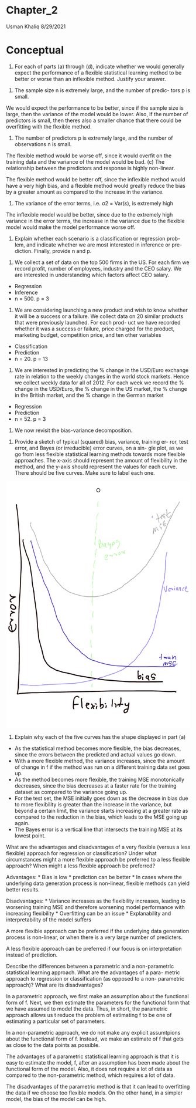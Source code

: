 Chapter\_2
================
Usman Khaliq
8/29/2021

# Conceptual

1.  For each of parts (a) through (d), indicate whether we would
    generally expect the performance of a flexible statistical learning
    method to be better or worse than an inflexible method. Justify your
    answer.

<!-- -->

1.  The sample size n is extremely large, and the number of predic- tors
    p is small.

We would expect the performance to be better, since if the sample size
is large, then the variance of the model would be lower. Also, if the
number of predictors is small, then theres also a smaller chance that
there could be overfitting with the flexible method.

1.  The number of predictors p is extremely large, and the number of
    observations n is small.

The flexible method would be worse off, since it would overfit on the
training data and the variance of the model would be bad. (c) The
relationship between the predictors and response is highly non-linear.

The flexible method would be better off, since the inflexible method
would have a very high bias, and a flexible method would greatly reduce
the bias by a greater amount as compared to the increase in the
variance.

1.  The variance of the error terms, i.e. σ2 = Var(ε), is extremely high

The inflexible model would be better, since due to the extremely high
variance in the error terms, the increase in the variance due to the
flexible model would make the model performance worse off.

1.  Explain whether each scenario is a classification or regression
    prob- lem, and indicate whether we are most interested in inference
    or pre- diction. Finally, provide n and p. 

<!-- -->

1.  We collect a set of data on the top 500 firms in the US. For each
    firm we record profit, number of employees, industry and the CEO
    salary. We are interested in understanding which factors affect CEO
    salary.

-   Regression
-   Inference
-   n = 500. p = 3

1.  We are considering launching a new product and wish to know whether
    it will be a success or a failure. We collect data on 20 similar
    products that were previously launched. For each prod- uct we have
    recorded whether it was a success or failure, price charged for the
    product, marketing budget, competition price, and ten other
    variables

-   Classification
-   Prediction
-   n = 20. p = 13

1.  We are interested in predicting the % change in the USD/Euro
    exchange rate in relation to the weekly changes in the world stock
    markets. Hence we collect weekly data for all of 2012. For each week
    we record the % change in the USD/Euro, the % change in the US
    market, the % change in the British market, and the % change in the
    German market

-   Regression
-   Prediction
-   n = 52. p = 3

1.  We now revisit the bias-variance decomposition.

<!-- -->

1.  Provide a sketch of typical (squared) bias, variance, training er-
    ror, test error, and Bayes (or irreducible) error curves, on a sin-
    gle plot, as we go from less flexible statistical learning methods
    towards more flexible approaches. The x-axis should represent the
    amount of flexibility in the method, and the y-axis should represent
    the values for each curve. There should be five curves. Make sure to
    label each one.

![Bias Variance Tradeoff](bias_variance.png)

1.  Explain why each of the five curves has the shape displayed in
    part (a)

-   As the statistical method becomes more flexible, the bias decreases,
    since the errors between the predicted and actual values go down.
-   With a more flexible method, the variance increases, since the
    amount of change in f if the method was run on a different training
    data set goes up.
-   As the method becomes more flexible, the training MSE monotonically
    decreases, since the bias decreases at a faster rate for the
    training dataset as compared to the variance going up.
-   For the test set, the MSE initially goes down as the decrease in
    bias due to more flexibility is greater than the increase in the
    variance, but beyond a certain limit, the variance starts increasing
    at a greater rate as compared to the reduction in the bias, which
    leads to the MSE going up again.
-   The Bayes error is a vertical line that intersects the training MSE
    at its lowest point.

What are the advantages and disadvantages of a very flexible (versus a
less flexible) approach for regression or classification? Under what
circumstances might a more flexible approach be preferred to a less
flexible approach? When might a less flexible approach be preferred?

Advantages: \* Bias is low \* prediction can be better \* In cases where
the underlying data generation process is non-linear, flexible methods
can yield better results.

Disadvantages: \* Variance increases as the flexibility increases,
leading to worsening training MSE and therefore worsening model
performance with increasing flexibility \* Overfitting can be an issue
\* Explanability and interpretability of the model suffers

A more flexible approach can be preferred if the underlying data
generation process is non-linear, or when there is a very large number
of predicters.

A less flexible approach can be preferred if our focus is on
interpretation instead of prediction.

Describe the differences between a parametric and a non-parametric
statistical learning approach. What are the advantages of a para- metric
approach to regression or classification (as opposed to a non-
parametric approach)? What are its disadvantages?

In a parametric approach, we first make an assumption about the
functional form of f. Next, we then estimate the parameters for the
functional form that we have assumed to model the data. Thus, in short,
the parametric approach allows us t reduce the problem of estimating f
to be one of estimating a particular set of parameters.

In a non-parametric approach, we do not make any explicit assumtpions
about the functional form of f. Instead, we make an estimate of f that
gets as close to the data points as possible.

The advantages of a parametric statistical learning approach is that it
is easy to estimate the model, f, after an assumption has been made
about the functional form of the model. Also, it does not require a lot
of data as compared to the non-parametric method, which requires a lot
of data.

The disadvantages of the parametric method is that it can lead to
overfitting the data if we choose too flexible models. On the other
hand, in a simpler model, the bias of the model can be high.
